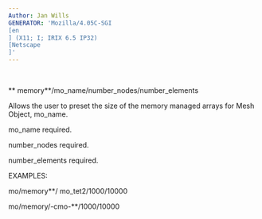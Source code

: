 ```yaml
---
Author: Jan Wills
GENERATOR: 'Mozilla/4.05C-SGI 
[en
] (X11; I; IRIX 6.5 IP32) 
[Netscape
]'
---
```


 

 ** memory**/mo\_name/number\_nodes/number\_elements

 Allows the user to preset the size of the memory managed arrays for
 Mesh Object, mo\_name.

 mo\_name required.

 number\_nodes required.

 number\_elements required.

 EXAMPLES:

  mo/memory**/ mo\_tet2/1000/10000

  mo/memory/-cmo-**/1000/10000
